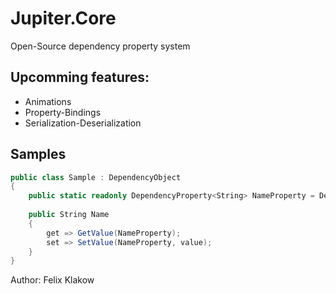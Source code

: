 # Jupiter.Core
Open-Source dependency property system


## Upcomming features:

- Animations
- Property-Bindings
- Serialization-Deserialization

## Samples

```C#
public class Sample : DependencyObject
{
    public static readonly DependencyProperty<String> NameProperty = DependencyProperty.Create<Sample, String>(p => p.Name);
    
    public String Name
    {
        get => GetValue(NameProperty);
        set => SetValue(NameProperty, value);
    }
}
```


Author:
Felix Klakow
